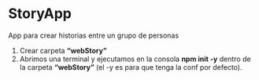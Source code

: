 # StoryApp
App para crear historias entre un grupo de personas
1. Crear carpeta **“webStory”**
1. Abrimos una terminal y ejecutamos en la consola **npm init -y** dentro de la carpeta **“webStory”** (el -y es para que tenga la conf por defecto).
